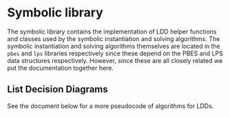# Symbolic library

The symbolic library contains the implementation of LDD helper functions and
classes used by the symbolic instantiation and solving algorithms. The symbolic
instantiation and solving algorithms themselves are located in the `pbes` and
`lps` libraries respectively since these depend on the PBES and LPS data
structures respectively. However, since these are all closely related we put the
documentation together here.


## List Decision Diagrams

See the document below for a more pseudocode of algorithms for LDDs.


```{mcrl2_pdflatex} <Notes on list decision diagrams <latex/list_decision_diagrams.tex>
```

```{include} zielonka.md
```